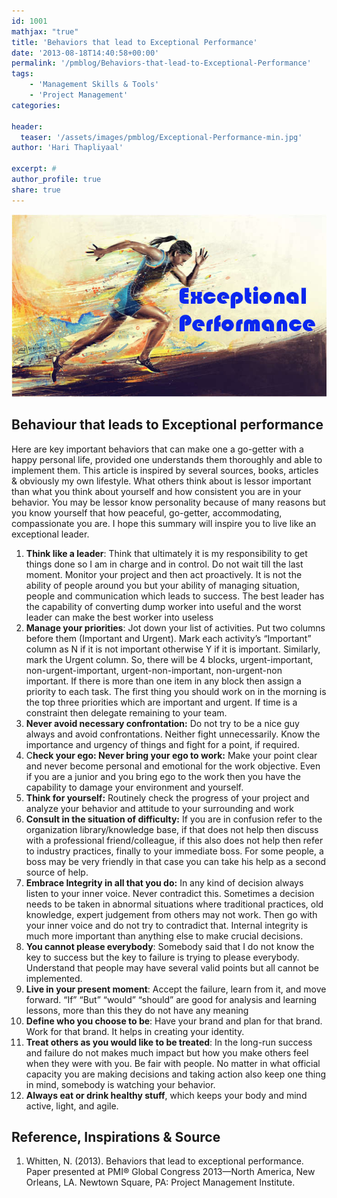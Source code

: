 ```yaml
---
id: 1001   
mathjax: "true"
title: 'Behaviors that lead to Exceptional Performance'
date: '2013-08-18T14:40:58+00:00'
permalink: '/pmblog/Behaviors-that-lead-to-Exceptional-Performance'
tags: 
    - 'Management Skills & Tools'
    - 'Project Management'
categories:

header:
  teaser: '/assets/images/pmblog/Exceptional-Performance-min.jpg'
author: 'Hari Thapliyaal'

excerpt: #
author_profile: true
share: true
---
```

![](/assets/images/pmblog/Exceptional-Performance-min.jpg)  

## Behaviour that leads to Exceptional performance

Here are key important behaviors that can make one a go-getter with a happy personal life, provided one understands them thoroughly and able to implement them. This article is inspired by several sources, books, articles &amp; obviously my own lifestyle. What others think about is lessor important than what you think about yourself and how consistent you are in your behavior. You may be lessor know personality because of many reasons but you know yourself that how peaceful, go-getter, accommodating, compassionate you are. I hope this summary will inspire you to live like an exceptional leader.

1. **Think like a leader**: Think that ultimately it is my responsibility to get things done so I am in charge and in control. Do not wait till the last moment. Monitor your project and then act proactively. It is not the ability of people around you but your ability of managing situation, people and communication which leads to success. The best leader has the capability of converting dump worker into useful and the worst leader can make the best worker into useless
2. **Manage your priorities**: Jot down your list of activities. Put two columns before them (Important and Urgent). Mark each activity’s “Important” column as N if it is not important otherwise Y if it is important. Similarly, mark the Urgent column. So, there will be 4 blocks, urgent-important, non-urgent-important, urgent-non-important, non-urgent-non important. If there is more than one item in any block then assign a priority to each task. The first thing you should work on in the morning is the top three priorities which are important and urgent. If time is a constraint then delegate remaining to your team.
3. **Never avoid necessary confrontation:** Do not try to be a nice guy always and avoid confrontations. Neither fight unnecessarily. Know the importance and urgency of things and fight for a point, if required.
4. C**heck your ego: Never bring your ego to work:** Make your point clear and never become personal and emotional for the work objective. Even if you are a junior and you bring ego to the work then you have the capability to damage your environment and yourself.
5. **Think for yourself:** Routinely check the progress of your project and analyze your behavior and attitude to your surrounding and work
6. **Consult in the situation of difficulty:** If you are in confusion refer to the organization library/knowledge base, if that does not help then discuss with a professional friend/colleague, if this also does not help then refer to industry practices, finally to your immediate boss. For some people, a boss may be very friendly in that case you can take his help as a second source of help.
7. **Embrace Integrity in all that you do:** In any kind of decision always listen to your inner voice. Never contradict this. Sometimes a decision needs to be taken in abnormal situations where traditional practices, old knowledge, expert judgement from others may not work. Then go with your inner voice and do not try to contradict that. Internal integrity is much more important than anything else to make crucial decisions.
8. **You cannot please everybody**: Somebody said that I do not know the key to success but the key to failure is trying to please everybody. Understand that people may have several valid points but all cannot be implemented.
9. **Live in your present moment**: Accept the failure, learn from it, and move forward. “If” “But” “would” “should” are good for analysis and learning lessons, more than this they do not have any meaning
10. **Define who you choose to be**: Have your brand and plan for that brand. Work for that brand. It helps in creating your identity.
11. **Treat others as you would like to be treated**: In the long-run success and failure do not makes much impact but how you make others feel when they were with you. Be fair with people. No matter in what official capacity you are making decisions and taking action also keep one thing in mind, somebody is watching your behavior.
12. **Always eat or drink healthy stuff**, which keeps your body and mind active, light, and agile.

## Reference, Inspirations &amp; Source

1. Whitten, N. (2013). Behaviors that lead to exceptional performance. Paper presented at PMI® Global Congress 2013—North America, New Orleans, LA. Newtown Square, PA: Project Management Institute.